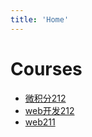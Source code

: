```yaml
---
title: 'Home'
---
```


# Courses
- [微积分212](./courses/calculus212/)
- [web开发212](./courses/webDev212/)
- [web211](./courses/web211/)
